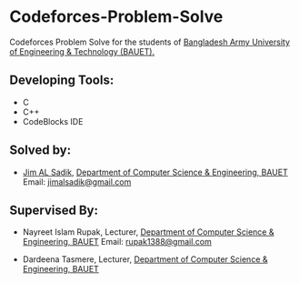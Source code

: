 # Codeforces-Problem-Solve
Codeforces Problem Solve for the students of [Bangladesh Army University of Engineering & Technology (BAUET).](http://bauet.ac.bd/)

## Developing Tools: 

* C
* C++
* CodeBlocks IDE

## Solved by:

* [Jim AL Sadik](https://www.facebook.com/JIMALSADIK/),
[Department of Computer Science & Engineering, BAUET](http://bauet.ac.bd/cse.html)
Email: jimalsadik@gmail.com


## Supervised By:

* Nayreet Islam Rupak,
Lecturer, [Department of Computer Science & Engineering, BAUET](http://bauet.ac.bd/cse.html)
Email: rupak1388@gmail.com

* Dardeena Tasmere,
Lecturer, [Department of Computer Science & Engineering, BAUET](http://bauet.ac.bd/cse.html)
